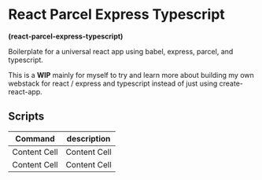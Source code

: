 # React Parcel Express Typescript

**(react-parcel-express-typescript)**

Boilerplate for a universal react app using babel, express, parcel, and typescript.

This is a **WIP** mainly for myself to try and learn more about building my own webstack for react / express and typescript instead of just using create-react-app.

## Scripts

| Command      | description  |
| ------------ | ------------ |
| Content Cell | Content Cell |
| Content Cell | Content Cell |
